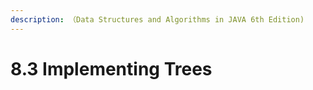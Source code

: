 ```yaml
---
description: （Data Structures and Algorithms in JAVA 6th Edition)
---
```


# 8.3 Implementing Trees

